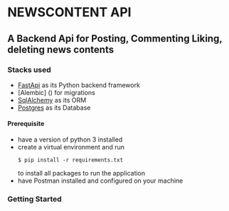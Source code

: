 # NEWSCONTENT API
## A Backend Api for Posting, Commenting Liking, deleting news contents

### Stacks used 
- [FastApi](https://fastapi.tiangolo.com/) as its Python backend framework
- [Alembic] () for migrations
- [SqlAlchemy](https://www.sqlalchemy.org/) as its ORM
- [Postgres](https://www.postgresql.org/) as its Database


#### Prerequisite
- have a version of python 3 installed 
- create a virtual environment and run
  ```
  $ pip install -r requirements.txt 
  ```
  to install all packages to run the application
- have Postman installed and configured on your machine 

### Getting Started 





